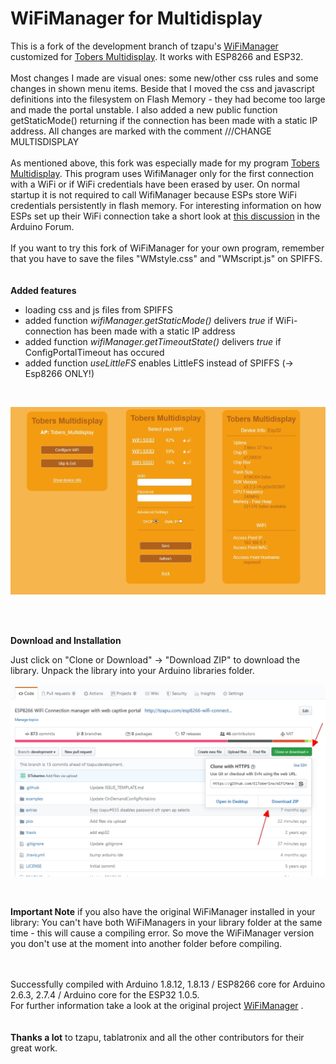 # WiFiManager for Multidisplay
This is a fork of the development branch of tzapu's [WiFiManager](https://github.com/tzapu/WiFiManager/tree/development) customized for [Tobers Multidisplay](https://github.com/ElToberino/Tobers_Multidisplay). It works with ESP8266 and ESP32.<br>
<br>
Most changes I made are visual ones: some new/other css rules and some changes in shown menu items.
Beside that I moved the css and javascript definitions into the filesystem on Flash Memory - they had become too large and made the portal unstable. I also added a new public function getStaticMode() returning if the connection has been made with a static IP address.
All changes are marked with the comment ///CHANGE MULTISDISPLAY<br>
<br>
As mentioned above, this fork was especially made for my program [Tobers Multidisplay](https://github.com/ElToberino/Tobers_Multidisplay). This program uses WifiManager only for the first connection with a WiFi or if WiFi credentials have been erased by user. On normal startup it is not required to call WifiManager because ESPs store WiFi credentials persistently in flash memory. For interesting information on how ESPs set up their WiFi connection take a short look at [this discussion](https://forum.arduino.cc/index.php?topic=652513) in the Arduino Forum.<br>
<br>
If you want to try this fork of WiFiManager for your own program, remember that you have to save the files "WMstyle.css" and "WMscript.js" on SPIFFS.<br>
<br><br>
**Added features**
- loading css and js files from SPIFFS
- added function *wifiManager.getStaticMode()* delivers *true* if WiFi-connection has been made with a static IP address
- added function *wifiManager.getTimeoutState()* delivers *true* if ConfigPortalTimeout has occured
- added function *useLittleFS* enables LittleFS instead of SPIFFS (-> Esp8266 ONLY!)<br>
<br>
<p align="center">
    <img src="showcase/captive_portal.jpg" width="700">
</p>
<br>
<br>

**Download and Installation**

Just click on "Clone or Download" -> "Download ZIP" to download the library.
Unpack the library into your Arduino libraries folder.<br>
<p align="center">
    <img src="showcase/howto.jpg" width="700">
<br></p>
<br>

**Important Note** if you also have the original WiFiManager installed in your library: You can't have both WiFiManagers in your library folder at the same time - this will cause a compiling error. So move the WiFiManager version you don't use at the moment into another folder before compiling.<br>
<br><br>

Successfully compiled with Arduino 1.8.12, 1.8.13 / ESP8266 core for Arduino 2.6.3, 2.7.4 / Arduino core for the ESP32 1.0.5.<br>
For further information take a look at the original project [WiFiManager](https://github.com/tzapu/WiFiManager/tree/development) .
<br>
<br>
<br>
<b>Thanks a lot</b> to tzapu, tablatronix and all the other contributors for their great work.

